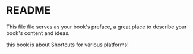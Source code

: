 # README

This file file serves as your book's preface, a great place to describe your book's content and ideas.

this book is about Shortcuts for various platforms!